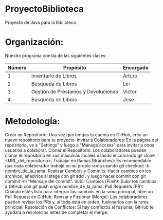 # ProyectoBiblioteca
Proyecto de Java para la Biblioteca.

# Organización:

Nuestro programa consta de las siguientes clases:

| Número | Propósito  | Encargado |
| ------------- | ------------- | ------------- |
| 1  | Inventario de Libros  | Arturo |
| 2  | Búsqueda de Libros | Lei |
| 3  | Gestión de Préstamos y Devoluciones | Victor |
| 4  | Búsqueda de Libros | Jose |

# Metodología:
Crear un Repositorio:
Una vez que tengas tu cuenta en GitHub, crea un nuevo repositorio para tu proyecto.
Invitar a Colaboradores:
En la página del repositorio, ve a "Settings" y luego a "Manage access" para invitar a otros usuarios a colaborar.
Clonar el Repositorio:
Los colaboradores pueden clonar el repositorio en sus máquinas locales usando el comando git clone <URL_del_repositorio>.
Trabajar en Ramas (Branches):
Es recomendable que cada colaborador trabaje en su propia rama usando git checkout -b nombre_de_la_rama.
Realizar Cambios y Commits:
Hacer cambios en los archivos, añadirlos al stage con git add . y luego hacer commit con git commit -m "Mensaje del commit".
Subir Cambios (Push):
Subir los cambios a GitHub con git push origin nombre_de_la_rama.
Pull Requests (PR):
Cuando estés listo para integrar los cambios en la rama principal, abre un Pull Request en GitHub.
Revisar y Fusionar (Merge):
Los colaboradores pueden revisar los PRs y, si todo está en orden, fusionarlos con la rama principal.
Resolución de Conflictos:
Si hay conflictos al fusionar, GitHub te ayudará a resolverlos antes de completar el merge.
